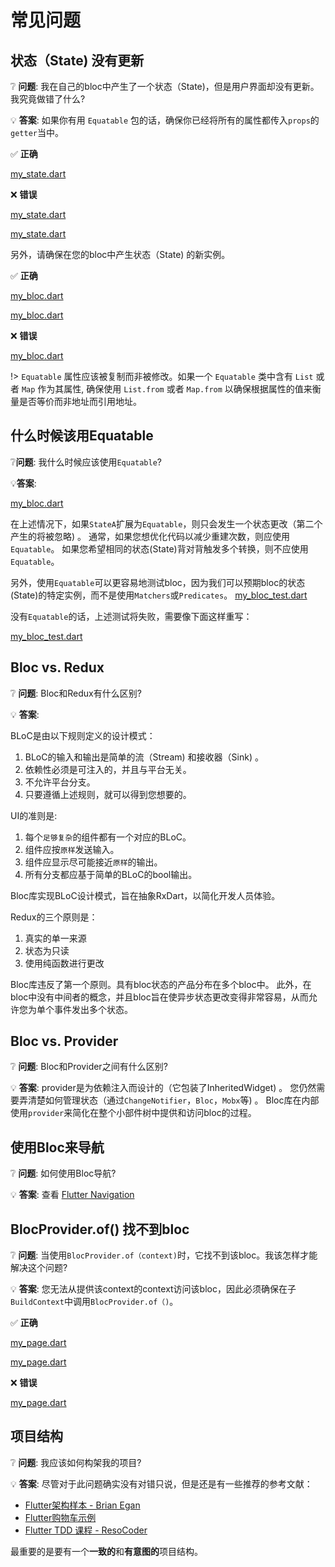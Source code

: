 # 常见问题

## 状态（State) 没有更新

❔ **问题**: 我在自己的bloc中产生了一个状态（State)，但是用户界面却没有更新。我究竟做错了什么?

💡 **答案**: 如果你有用 `Equatable` 包的话，确保你已经将所有的属性都传入`props`的`getter`当中。

✅ **正确**

[my_state.dart](../_snippets/faqs/state_not_updating_good_1.dart.md ':include')

❌ **错误**

[my_state.dart](../_snippets/faqs/state_not_updating_bad_1.dart.md ':include')

[my_state.dart](../_snippets/faqs/state_not_updating_bad_2.dart.md ':include')

另外，请确保在您的bloc中产生状态（State) 的新实例。

✅ **正确**

[my_bloc.dart](../_snippets/faqs/state_not_updating_good_2.dart.md ':include')

[my_bloc.dart](../_snippets/faqs/state_not_updating_good_3.dart.md ':include')

❌ **错误**

[my_bloc.dart](../_snippets/faqs/state_not_updating_bad_3.dart.md ':include')

!> `Equatable` 属性应该被复制而非被修改。如果一个 `Equatable` 类中含有 `List` 或者 `Map` 作为其属性, 确保使用 `List.from` 或者 `Map.from` 以确保根据属性的值来衡量是否等价而非地址而引用地址。

## 什么时候该用Equatable

❔**问题**: 我什么时候应该使用`Equatable`?

💡**答案**:

[my_bloc.dart](../_snippets/faqs/equatable_yield.dart.md ':include')

在上述情况下，如果`StateA`扩展为`Equatable`，则只会发生一个状态更改（第二个产生的将被忽略) 。
通常，如果您想优化代码以减少重建次数，则应使用`Equatable`。
如果您希望相同的状态(State)背对背触发多个转换，则不应使用`Equatable`。

另外，使用`Equatable`可以更容易地测试bloc，因为我们可以预期bloc的状态(State)的特定实例，而不是使用`Matchers`或`Predicates`。
[my_bloc_test.dart](../_snippets/faqs/equatable_bloc_test.dart.md ':include')

没有`Equatable`的话，上述测试将失败，需要像下面这样重写：

[my_bloc_test.dart](../_snippets/faqs/without_equatable_bloc_test.dart.md ':include')

## Bloc vs. Redux

❔ **问题**: Bloc和Redux有什么区别?

💡 **答案**:

BLoC是由以下规则定义的设计模式：

1. BLoC的输入和输出是简单的流（Stream) 和接收器（Sink) 。
2. 依赖性必须是可注入的，并且与平台无关。
3. 不允许平台分支。
4. 只要遵循上述规则，就可以得到您想要的。

UI的准则是:

1. 每个`足够复杂`的组件都有一个对应的BLoC。
2. 组件应按`原样`发送输入。
3. 组件应显示尽可能接近`原样`的输出。
4. 所有分支都应基于简单的BLoC的bool输出。

Bloc库实现BLoC设计模式，旨在抽象RxDart，以简化开发人员体验。

Redux的三个原则是：

1. 真实的单一来源
2. 状态为只读
3. 使用纯函数进行更改

Bloc库违反了第一个原则。具有bloc状态的产品分布在多个bloc中。
此外，在bloc中没有中间者的概念，并且bloc旨在使异步状态更改变得非常容易，从而允许您为单个事件发出多个状态。

## Bloc vs. Provider

❔ **问题**: Bloc和Provider之间有什么区别?

💡 **答案**: provider是为依赖注入而设计的（它包装了InheritedWidget) 。
您仍然需要弄清楚如何管理状态（通过`ChangeNotifier`，`Bloc`，`Mobx`等) 。
Bloc库在内部使用`provider`来简化在整个小部件树中提供和访问bloc的过程。

## 使用Bloc来导航

❔ **问题**: 如何使用Bloc导航?

💡 **答案**: 查看 [Flutter Navigation](recipesflutternavigation.md)

## BlocProvider.of() 找不到bloc

❔ **问题**: 当使用`BlocProvider.of（context)`时，它找不到该bloc。我该怎样才能解决这个问题?

💡 **答案**: 您无法从提供该context的context访问该bloc，因此必须确保在子`BuildContext`中调用`BlocProvider.of（)`。

✅ **正确**

[my_page.dart](../_snippets/faqs/bloc_provider_good_1.dart.md ':include')

[my_page.dart](../_snippets/faqs/bloc_provider_good_2.dart.md ':include')

❌ **错误**

[my_page.dart](../_snippets/faqs/bloc_provider_bad_1.dart.md ':include')

## 项目结构

❔ **问题**: 我应该如何构架我的项目?

💡 **答案**: 尽管对于此问题确实没有对错只说，但是还是有一些推荐的参考文献：

- [Flutter架构样本 - Brian Egan](https://github.com/brianegan/flutter_architecture_samples/tree/master/bloc_library)
- [Flutter购物车示例](https://github.com/felangel/bloc/tree/master/examples/flutter_shopping_cart)
- [Flutter TDD 课程 - ResoCoder](https://github.com/ResoCoder/flutter-tdd-clean-architecture-course)

最重要的是要有一个**一致的**和**有意图的**项目结构。
